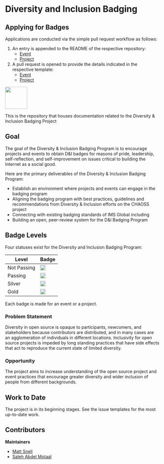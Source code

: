 # Diversity and Inclusion Badging

## Applying for Badges

Applications are conducted via the simple pull request workflow as follows:

1. An entry is appended to the README of the respective repository:
   - [Event](https://github.com/badging/event-diversity-and-inclusion/edit/master/README.md)
   - [Project](https://github.com/badging/project-diversity-and-inclusion/edit/master/README.md)
2. A pull request is opened to provide the details indicated in the respective template:
   - [Event](https://github.com/badging/event-diversity-and-inclusion/blob/master/.github/PULL_REQUEST_TEMPLATE.md)
   - [Project](https://github.com/badging/project-diversity-and-inclusion/blob/master/.github/PULL_REQUEST_TEMPLATE.md)
<img src="https://github.com/badging/meta/blob/master/assets/badges/badging.png" height=72 />

This is the repository that houses documentation related to the Diversity & Inclusion Badging Project

## Goal

The goal of the Diversity & Inclusion Badging Program is to encourage projects and events to obtain D&I badges for reasons of pride, leadership, self-reflection, and self-improvement on issues critical to building the Internet as a social good.

Here are the primary deliverables of the Diversity & Inclusion Badging Program:

  * Establish an environment where projects and events can engage in the badging program
  * Aligning the badging program with best practices, guidelines and recommendations from Diversity & Inclusion efforts on the CHAOSS project
  * Connecting with existing badging standards of IMS Global including
  * Building an open, peer-review system for the D&I Badging Program

## Badge Levels

Four statuses exist for the Diversity and Inclusion Badging Program:

| Level        | Badge
|--------------|---------------------------------------------------
| Not Passing  | <img src="https://github.com/badging/meta/blob/master/assets/badges/pending.png" height=18 />
| Passing      | <img src="https://github.com/badging/meta/blob/master/assets/badges/passing.png" height=18 />
| Silver       | <img src="https://github.com/badging/meta/blob/master/assets/badges/silver.png" height=18 />
| Gold         | <img src="https://github.com/badging/meta/blob/master/assets/badges/gold.png" height=18 />

Each badge is made for an event or a project.

### Problem Statement

Diversity in open source is opaque to participants, newcomers, and stakeholders because contributors are distributed, and in many cases are an agglomeration of individuals in different locations. Inclusivity for open source projects is impeded by long standing practices that have side effects that act to reproduce the current state of limited diversity.

### Opportunity

The project aims to increase understanding of the open source project and event practices that encourage greater diversity and wider inclusion of people from different backgrounds.

## Work to Date

The project is in its beginning stages. See the issue templates for the most up-to-date work.

## Contributors

**Maintainers**

- [Matt Snell](https://github.com/nebrethar)
- [Saleh Abdel Motaal](https://github.com/smotaal)
